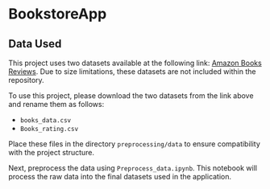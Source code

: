 # BookstoreApp

## Data Used

This project uses two datasets available at the following link: [Amazon Books Reviews](https://www.kaggle.com/datasets/mohamedbakhet/amazon-books-reviews). Due to size limitations, these datasets are not included within the repository.

To use this project, please download the two datasets from the link above and rename them as follows:
- `books_data.csv`
- `Books_rating.csv`

Place these files in the directory `preprocessing/data` to ensure compatibility with the project structure.

Next, preprocess the data using `Preprocess_data.ipynb`. This notebook will process the raw data into the final datasets used in the application.